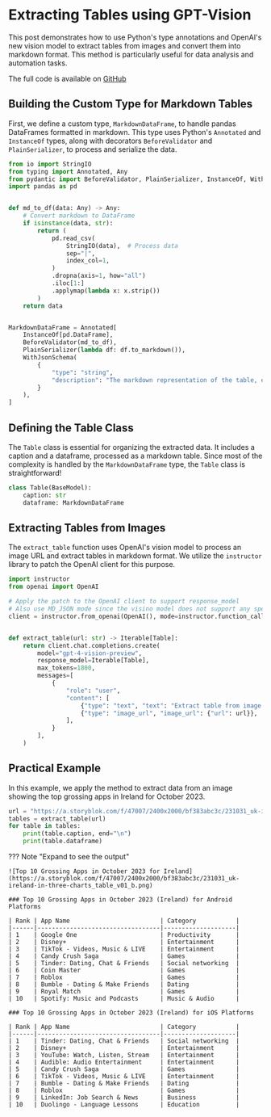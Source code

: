 # Extracting Tables using GPT-Vision

This post demonstrates how to use Python's type annotations and OpenAI's new vision model to extract tables from images and convert them into markdown format. This method is particularly useful for data analysis and automation tasks.

The full code is available on [GitHub](https://github.com/jxnl/instructor/blob/main/examples/vision/run_table.py)

## Building the Custom Type for Markdown Tables

First, we define a custom type, `MarkdownDataFrame`, to handle pandas DataFrames formatted in markdown. This type uses Python's `Annotated` and `InstanceOf` types, along with decorators `BeforeValidator` and `PlainSerializer`, to process and serialize the data.

```python
from io import StringIO
from typing import Annotated, Any
from pydantic import BeforeValidator, PlainSerializer, InstanceOf, WithJsonSchema
import pandas as pd


def md_to_df(data: Any) -> Any:
    # Convert markdown to DataFrame
    if isinstance(data, str):
        return (
            pd.read_csv(
                StringIO(data),  # Process data
                sep="|",
                index_col=1,
            )
            .dropna(axis=1, how="all")
            .iloc[1:]
            .applymap(lambda x: x.strip())
        )
    return data


MarkdownDataFrame = Annotated[
    InstanceOf[pd.DataFrame],
    BeforeValidator(md_to_df),
    PlainSerializer(lambda df: df.to_markdown()),
    WithJsonSchema(
        {
            "type": "string",
            "description": "The markdown representation of the table, each one should be tidy, do not try to join tables that should be seperate",
        }
    ),
]
```

## Defining the Table Class

The `Table` class is essential for organizing the extracted data. It includes a caption and a dataframe, processed as a markdown table. Since most of the complexity is handled by the `MarkdownDataFrame` type, the `Table` class is straightforward!

```python
class Table(BaseModel):
    caption: str
    dataframe: MarkdownDataFrame
```

## Extracting Tables from Images

The `extract_table` function uses OpenAI's vision model to process an image URL and extract tables in markdown format. We utilize the `instructor` library to patch the OpenAI client for this purpose.

```python
import instructor
from openai import OpenAI

# Apply the patch to the OpenAI client to support response_model
# Also use MD_JSON mode since the visino model does not support any special structured output mode
client = instructor.from_openai(OpenAI(), mode=instructor.function_calls.Mode.MD_JSON)


def extract_table(url: str) -> Iterable[Table]:
    return client.chat.completions.create(
        model="gpt-4-vision-preview",
        response_model=Iterable[Table],
        max_tokens=1800,
        messages=[
            {
                "role": "user",
                "content": [
                    {"type": "text", "text": "Extract table from image."},
                    {"type": "image_url", "image_url": {"url": url}},
                ],
            }
        ],
    )
```

## Practical Example

In this example, we apply the method to extract data from an image showing the top grossing apps in Ireland for October 2023.

```python
url = "https://a.storyblok.com/f/47007/2400x2000/bf383abc3c/231031_uk-ireland-in-three-charts_table_v01_b.png"
tables = extract_table(url)
for table in tables:
    print(table.caption, end="\n")
    print(table.dataframe)
```

??? Note "Expand to see the output"

    ![Top 10 Grossing Apps in October 2023 for Ireland](https://a.storyblok.com/f/47007/2400x2000/bf383abc3c/231031_uk-ireland-in-three-charts_table_v01_b.png)

    ### Top 10 Grossing Apps in October 2023 (Ireland) for Android Platforms

    | Rank | App Name                         | Category           |
    |------|----------------------------------|--------------------|
    | 1    | Google One                       | Productivity       |
    | 2    | Disney+                          | Entertainment      |
    | 3    | TikTok - Videos, Music & LIVE    | Entertainment      |
    | 4    | Candy Crush Saga                 | Games              |
    | 5    | Tinder: Dating, Chat & Friends   | Social networking  |
    | 6    | Coin Master                      | Games              |
    | 7    | Roblox                           | Games              |
    | 8    | Bumble - Dating & Make Friends   | Dating             |
    | 9    | Royal Match                      | Games              |
    | 10   | Spotify: Music and Podcasts      | Music & Audio      |

    ### Top 10 Grossing Apps in October 2023 (Ireland) for iOS Platforms

    | Rank | App Name                         | Category           |
    |------|----------------------------------|--------------------|
    | 1    | Tinder: Dating, Chat & Friends   | Social networking  |
    | 2    | Disney+                          | Entertainment      |
    | 3    | YouTube: Watch, Listen, Stream   | Entertainment      |
    | 4    | Audible: Audio Entertainment     | Entertainment      |
    | 5    | Candy Crush Saga                 | Games              |
    | 6    | TikTok - Videos, Music & LIVE    | Entertainment      |
    | 7    | Bumble - Dating & Make Friends   | Dating             |
    | 8    | Roblox                           | Games              |
    | 9    | LinkedIn: Job Search & News      | Business           |
    | 10   | Duolingo - Language Lessons      | Education          |
